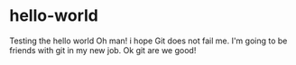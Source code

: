 # hello-world
Testing the hello world
Oh man! i hope Git does not fail me. I'm going to be friends with git in my new job.
Ok git are we good!
